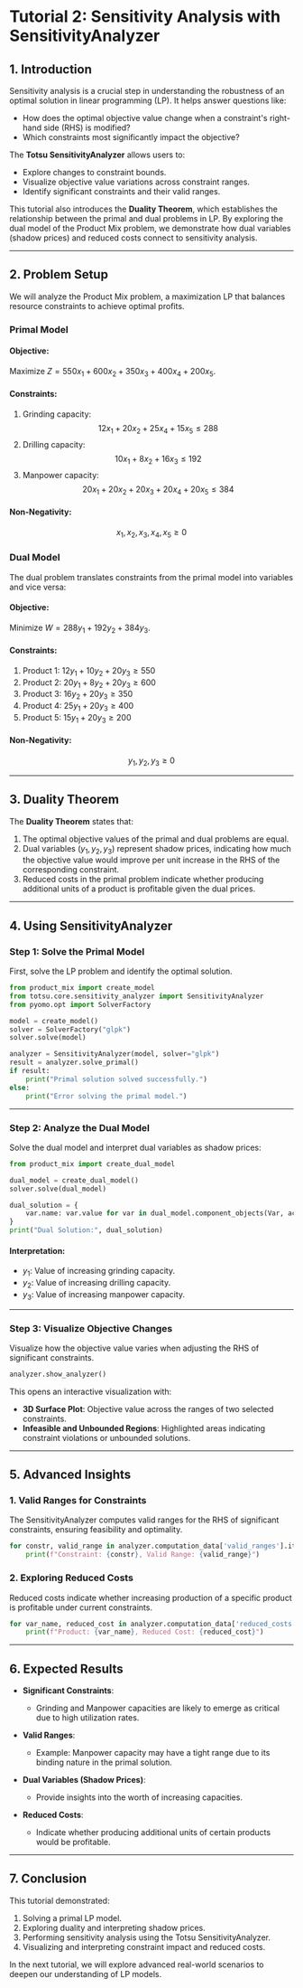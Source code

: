 # Tutorial 2: Sensitivity Analysis with SensitivityAnalyzer

## **1. Introduction**

Sensitivity analysis is a crucial step in understanding the robustness of an optimal solution in linear programming (LP). It helps answer questions like:
- How does the optimal objective value change when a constraint's right-hand side (RHS) is modified?
- Which constraints most significantly impact the objective?

The **Totsu SensitivityAnalyzer** allows users to:
- Explore changes to constraint bounds.
- Visualize objective value variations across constraint ranges.
- Identify significant constraints and their valid ranges.

This tutorial also introduces the **Duality Theorem**, which establishes the relationship between the primal and dual problems in LP. By exploring the dual model of the Product Mix problem, we demonstrate how dual variables (shadow prices) and reduced costs connect to sensitivity analysis.

---

## **2. Problem Setup**

We will analyze the Product Mix problem, a maximization LP that balances resource constraints to achieve optimal profits.

### **Primal Model**

#### **Objective**:
Maximize $Z = 550x_1 + 600x_2 + 350x_3 + 400x_4 + 200x_5$.

#### **Constraints**:
1. Grinding capacity:
   $$ 12x_1 + 20x_2 + 25x_4 + 15x_5 \leq 288 $$
2. Drilling capacity:
   $$ 10x_1 + 8x_2 + 16x_3 \leq 192 $$
3. Manpower capacity:
   $$ 20x_1 + 20x_2 + 20x_3 + 20x_4 + 20x_5 \leq 384 $$

#### **Non-Negativity**:
$$ x_1, x_2, x_3, x_4, x_5 \geq 0 $$

### **Dual Model**
The dual problem translates constraints from the primal model into variables and vice versa:

#### **Objective**:
Minimize $W = 288y_1 + 192y_2 + 384y_3$.

#### **Constraints**:
1. Product 1: $12y_1 + 10y_2 + 20y_3 \geq 550$
2. Product 2: $20y_1 + 8y_2 + 20y_3 \geq 600$
3. Product 3: $16y_2 + 20y_3 \geq 350$
4. Product 4: $25y_1 + 20y_3 \geq 400$
5. Product 5: $15y_1 + 20y_3 \geq 200$

#### **Non-Negativity**:
$$ y_1, y_2, y_3 \geq 0 $$

---

## **3. Duality Theorem**

The **Duality Theorem** states that:
1. The optimal objective values of the primal and dual problems are equal.
2. Dual variables ($y_1, y_2, y_3$) represent shadow prices, indicating how much the objective value would improve per unit increase in the RHS of the corresponding constraint.
3. Reduced costs in the primal problem indicate whether producing additional units of a product is profitable given the dual prices.

---

## **4. Using SensitivityAnalyzer**

### **Step 1: Solve the Primal Model**
First, solve the LP problem and identify the optimal solution.

```python
from product_mix import create_model
from totsu.core.sensitivity_analyzer import SensitivityAnalyzer
from pyomo.opt import SolverFactory

model = create_model()
solver = SolverFactory("glpk")
solver.solve(model)

analyzer = SensitivityAnalyzer(model, solver="glpk")
result = analyzer.solve_primal()
if result:
    print("Primal solution solved successfully.")
else:
    print("Error solving the primal model.")
```

---

### **Step 2: Analyze the Dual Model**
Solve the dual model and interpret dual variables as shadow prices:

```python
from product_mix import create_dual_model

dual_model = create_dual_model()
solver.solve(dual_model)

dual_solution = {
    var.name: var.value for var in dual_model.component_objects(Var, active=True)
}
print("Dual Solution:", dual_solution)
```

#### **Interpretation**:
- $y_1$: Value of increasing grinding capacity.
- $y_2$: Value of increasing drilling capacity.
- $y_3$: Value of increasing manpower capacity.

---

### **Step 3: Visualize Objective Changes**
Visualize how the objective value varies when adjusting the RHS of significant constraints.

```python
analyzer.show_analyzer()
```

This opens an interactive visualization with:
- **3D Surface Plot**: Objective value across the ranges of two selected constraints.
- **Infeasible and Unbounded Regions**: Highlighted areas indicating constraint violations or unbounded solutions.

---

## **5. Advanced Insights**

### **1. Valid Ranges for Constraints**
The SensitivityAnalyzer computes valid ranges for the RHS of significant constraints, ensuring feasibility and optimality.

```python
for constr, valid_range in analyzer.computation_data['valid_ranges'].items():
    print(f"Constraint: {constr}, Valid Range: {valid_range}")
```

### **2. Exploring Reduced Costs**
Reduced costs indicate whether increasing production of a specific product is profitable under current constraints.

```python
for var_name, reduced_cost in analyzer.computation_data['reduced_costs'].items():
    print(f"Product: {var_name}, Reduced Cost: {reduced_cost}")
```

---

## **6. Expected Results**

- **Significant Constraints**:
  - Grinding and Manpower capacities are likely to emerge as critical due to high utilization rates.

- **Valid Ranges**:
  - Example: Manpower capacity may have a tight range due to its binding nature in the primal solution.

- **Dual Variables (Shadow Prices)**:
  - Provide insights into the worth of increasing capacities.

- **Reduced Costs**:
  - Indicate whether producing additional units of certain products would be profitable.

---

## **7. Conclusion**

This tutorial demonstrated:
1. Solving a primal LP model.
2. Exploring duality and interpreting shadow prices.
3. Performing sensitivity analysis using the Totsu SensitivityAnalyzer.
4. Visualizing and interpreting constraint impact and reduced costs.

In the next tutorial, we will explore advanced real-world scenarios to deepen our understanding of LP models.

